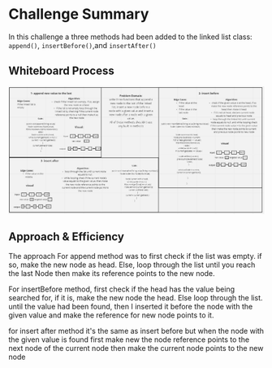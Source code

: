 # Challenge Summary
In this challenge a three methods had been added to the linked list class: `append()`,
`insertBefore()`,and `insertAfter()`

## Whiteboard Process
![](linkedlistlab6.JPG)

## Approach & Efficiency
The approach For append method was to first check if the list was empty.
if so, make the new node as head. Else, loop through the list until you reach the last Node 
then make its reference points to the new node.

For insertBefore method, first check if the head has the value being searched for, 
if it is, make the new node the head. 
Else loop through the list. until the value had been found,
then I inserted it before the node with the given value and make the reference for new node
points to it.

for insert after method it's the same as insert before but when the node with the given value is found first make new the node reference points to the next node of the current node then make the current node points to the new node
